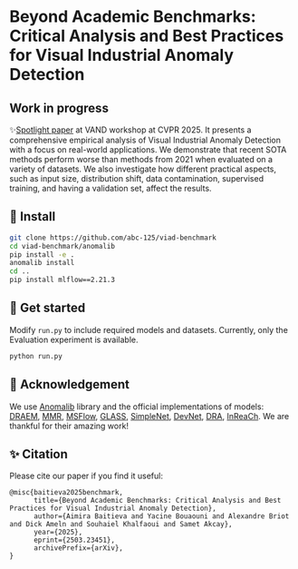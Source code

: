 # Beyond Academic Benchmarks: Critical Analysis and Best Practices for Visual Industrial Anomaly Detection

## Work in progress

✨[Spotlight paper](https://arxiv.org/abs/2503.23451) at VAND workshop at CVPR 2025. It presents a comprehensive empirical analysis of Visual Industrial Anomaly Detection with a focus on real-world applications. We demonstrate that recent SOTA methods perform worse than methods from 2021 when evaluated on a variety of datasets. We also investigate how different practical aspects, such as input size, distribution shift, data contamination, supervised training, and having a validation set, affect the results.


## 🔧 Install
```bash
git clone https://github.com/abc-125/viad-benchmark
cd viad-benchmark/anomalib
pip install -e .
anomalib install
cd ..
pip install mlflow==2.21.3
```

## 🚀 Get started
Modify `run.py` to include required models and datasets. Currently, only the Evaluation experiment is available.
```python
python run.py
```

## 🙏 Acknowledgement

We use [Anomalib](https://github.com/open-edge-platform/anomalib) library and the official implementations of models: [DRAEM](https://github.com/VitjanZ/DRAEM), 
[MMR](https://github.com/zhangzilongc/MMR), [MSFlow](https://github.com/cool-xuan/msflow), [GLASS](https://github.com/cqylunlun/GLASS),
[SimpleNet](https://github.com/DonaldRR/SimpleNet), [DevNet](https://github.com/GuansongPang/deviation-network), 
[DRA](https://github.com/Choubo/DRA), [InReaCh](https://github.com/DeclanMcIntosh/InReaCh). We are thankful for their amazing work!


## ✨ Citation
Please cite our paper if you find it useful:

```
@misc{baitieva2025benchmark,
      title={Beyond Academic Benchmarks: Critical Analysis and Best Practices for Visual Industrial Anomaly Detection}, 
      author={Aimira Baitieva and Yacine Bouaouni and Alexandre Briot and Dick Ameln and Souhaiel Khalfaoui and Samet Akcay},
      year={2025},
      eprint={2503.23451},
      archivePrefix={arXiv},
}
```
